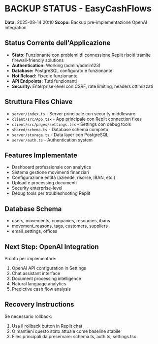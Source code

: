 # BACKUP STATUS - EasyCashFlows
**Data:** 2025-08-14 20:10
**Scopo:** Backup pre-implementazione OpenAI integration

## Status Corrente dell'Applicazione
- **Stato:** Funzionante con problemi di connessione Replit risolti tramite firewall-friendly solutions
- **Authentication:** Working (admin/admin123)
- **Database:** PostgreSQL configurato e funzionante
- **Hot Reload:** Fixed e funzionante
- **API Endpoints:** Tutti funzionanti
- **Security:** Enterprise-level con CSRF, rate limiting, headers ottimizzati

## Struttura Files Chiave
- `server/index.ts` - Server principale con security middleware
- `client/src/App.tsx` - App principale con Replit connection fixes
- `client/src/pages/settings.tsx` - Settings con debug tools
- `shared/schema.ts` - Database schema completo
- `server/storage.ts` - Data layer con PostgreSQL
- `server/auth.ts` - Authentication system

## Features Implementate
- Dashboard professionale con analytics
- Sistema gestione movimenti finanziari
- Configurazione entità (aziende, risorse, IBAN, etc.)
- Upload e processing documenti
- Security enterprise-level
- Debug tools per troubleshooting Replit

## Database Schema
- users, movements, companies, resources, ibans
- movement_reasons, tags, customers, suppliers
- email_settings, offices

## Next Step: OpenAI Integration
Pronto per implementare:
1. OpenAI API configuration in Settings
2. Chat assistant interface
3. Document processing intelligence
4. Natural language analytics
5. Predictive cash flow analysis

## Recovery Instructions
Se necessario rollback:
1. Usa il rollback button in Replit chat
2. O mantieni questo stato attuale come baseline stabile
3. Files principali da preservare: schema.ts, auth.ts, settings.tsx